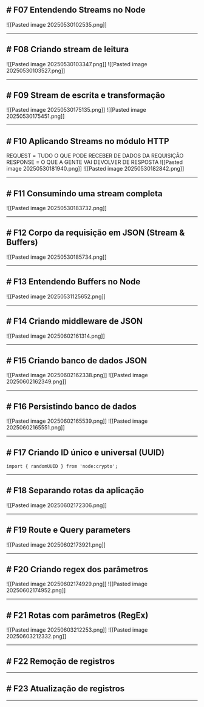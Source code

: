 ## # F07 Entendendo Streams no Node

![[Pasted image 20250530102535.png]]

---

## # F08 Criando stream de leitura

![[Pasted image 20250530103347.png]]
![[Pasted image 20250530103527.png]]


---

## # F09 Stream de escrita e transformação

![[Pasted image 20250530175135.png]]
![[Pasted image 20250530175451.png]]



---

## # F10 Aplicando Streams no módulo HTTP

REQUEST = TUDO O QUE PODE RECEBER DE DADOS DA REQUISIÇÃO
RESPONSE = O QUE A GENTE VAI DEVOLVER DE RESPOSTA
![[Pasted image 20250530181940.png]]
![[Pasted image 20250530182842.png]]

---

## # F11 Consumindo uma stream completa

![[Pasted image 20250530183732.png]]

---

## # F12 Corpo da requisição em JSON (Stream & Buffers)

![[Pasted image 20250530185734.png]]

---

## # F13 Entendendo Buffers no Node

![[Pasted image 20250531125652.png]]

---

## # F14 Criando middleware de JSON

![[Pasted image 20250602161314.png]]

---

## # F15 Criando banco de dados JSON


![[Pasted image 20250602162338.png]]
![[Pasted image 20250602162349.png]]

---

## # F16 Persistindo banco de dados

![[Pasted image 20250602165539.png]]
![[Pasted image 20250602165551.png]]

---

## # F17 Criando ID único e universal (UUID)

`import { randomUUID } from 'node:crypto';`

---

## # F18 Separando rotas da aplicação

![[Pasted image 20250602172306.png]]

---

## # F19 Route e Query parameters

![[Pasted image 20250602173921.png]]

---

## # F20 Criando regex dos parâmetros

![[Pasted image 20250602174929.png]]
![[Pasted image 20250602174952.png]]

---

## # F21 Rotas com parâmetros (RegEx)

![[Pasted image 20250603212253.png]]
![[Pasted image 20250603212332.png]]

---

## # F22 Remoção de registros

---

## # F23 Atualização de registros

---

